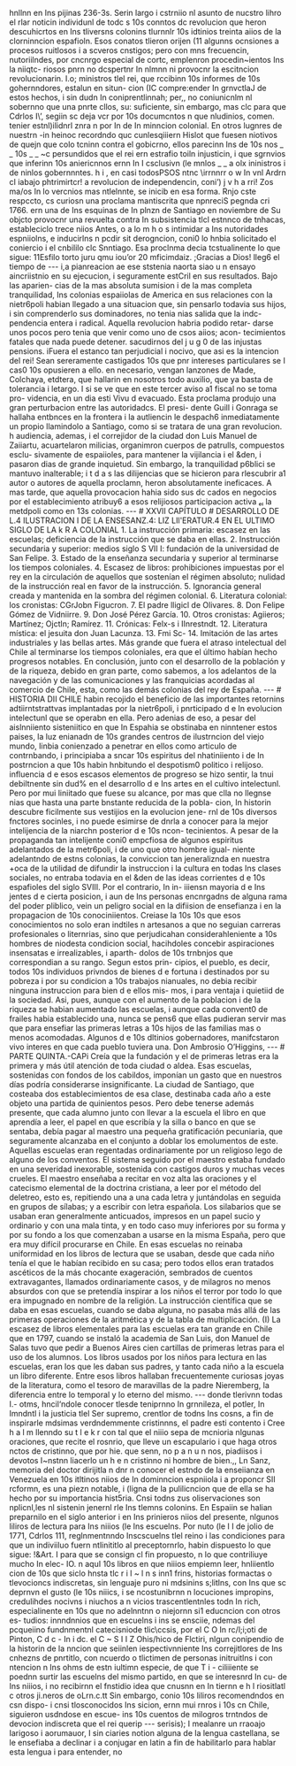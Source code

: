 hnllnn en Ins pijinas 236-3s. Serin largo i cstrniio nl asunto de nucstro lihro el rlar noticin individunl de todc s 10s conntos dc revolucion que heron descuhicrtos en Ins tliversns colonins tlurnnlr 10s idtinios treinta aiios de la clorninncion espafioln. Esos conatos tlieron orijen (11 algunns ocnsiones a procesos ruitlosos i a scveros cnstigos; pero con mns frecuencin, nutoriilndes, por cncnrgo especial de cortc, emplenron procedin~ientos Ins la niiqtc- riosos pnrn no dcspertnr In nlmnn ni provocnr la escitncion revolucionarin. I.o; ministros tlel rei, que rccibinn 10s informes de 10s gohernndores, estalun en situn- cion (IC compre:ender In grnvctlaJ de estos hechos, i sin dudn In coniprentlinnah; per,, no coniunicnlm nl sobernno que una pnrte cllos, su: suficiente, sin embargo, mas clc para que Cdrlos I\’, segiin sc deja vcr por 10s documcntos n que nludinios, comen. tenier estnl)ilidnrl znra n por In de In minncion colonial. En otros lugnres de nuestrn -in heinoc recordndo quc cunlesqiiiern Hislot que fuesen niotivos de quejn que colo tcninn contra el gobicrno, ellos parecinn Ins de 10s nos _ _ 10s _ _ ~c persundidos que el rei ern estrafio toiln injusticin, i que sgrnvios que inferinn 10s aniericnnos ernn In I csclusivn (le mnlos _ _ a olx ininistros i de ninlos gobernnntes. h i , en casi todosPSOS ntnc \irrnnrr o w In vnl Ardrn cI iabajo phtrimirtcr! a revolucion de independencin, coni’) j v h a rri! Zos ma/os In lo vercnios mas ntlelnnte, se inicib en esa forma. Rnjo cste respccto, cs curiosn una proclama mantiscrita que npnreciS pegnda cri 1766. ern una de Ins esquinas de In plnzn de Santiago en noviembre de Su objcto provocnr una revuelta contra In subsistencia tlcl estnnco de tnhacas, estableciclo trece niios Antes, o a lo m h o s intimidar a Ins nutoridades espniiolns, e inducirlns n pcdir sit derogncion, coni0 lo hnbia solicitado el coniercio i el cnbililo clc Snntiago. Esa proclnma decia tcstualinente lo que sigue: 11Esfilo torto juru qmu iou’or 20 mficimdaiz. ;Gracias a Dios! lleg6 el tiempo de --- i,a pianreacion ae ese ststenia naorta siao u n ensayo aincriistnio en su ejecucion, i seguramente estCril en sus resultados. Bajo las aparien- cias de la mas absoluta sumision i de la mas completa tranquilidad, Ins colonias espaiiolas de America en sus relaciones con la nietr6poli habian llegado a una situacion que, sin pensarlo todavia sus hijos, i sin comprenderlo sus dominadores, no tenia nias salida que la indc- pendencia entera i radical. Aquella revolucion habria podido retar- darse unos pocos pero tenia que venir como uno de csos aiios; acon- tecimientos fatales que nada puede detener. sacudirnos del j u g 0 de las injustas pensions. iFuera el estanco tan perjudicial i nocivo, que asi es la intencion del rei! Sean sereramente castigados 10s que pnr intereses particulares se I cas0 10s opusieren a ello. en necesario, vengan lanzones de Made, Colchaya, etdtera, que hallarin en nosotros todo auxilio, que ya basta de tolerancia i letargo. I si se ve que en este tercer aviso a1 fiscal no se toma pro- videncia, en un dia esti Vivu d evacuado. Esta proclama produjo una gran perturbacion entre las autoridadcs. El presi- dente Guill i Gonraga se hallaha entbnces en la frontera i la autliencin le despach6 inmediatamente un propio llamindolo a Santiago, como si se tratara de una gran revolucion. h audiencia, ademas, i el correjidor de la ciudad don Luis Manuel de Zaiiartu, acuartelaron milicias, organimron cuerpos de patrulls, compuestos esclu- sivamente de espaiioles, para mantener la vijilancia i el &#x26;den, i pasaron dias de grande inquietud. Sin embargo, la tranquilidad p6blici se mantuvo inalterable; i t d a s las dilijencias que se hicieron para rlescubrir a1 autor o autores de aquella proclamn, heron absolutamente ineficaces. A mas tarde, que aquella provocacion hahia sido sus dc cados en negocios por el establecimiento atribuy6 a esos relijiosos participacion activa ₑₗ la metdpoli como en 13s colonias. --- # XXVII CAPÍTULO # DESARROLLO DE L.4 ILUSTRACION I DE LA ENSESANZ.4: LIZ LIl'ERATUR.4 EN EL ULTIMO SIGLO DE LA k R A COLONIAL 1. La instrucción primaria: escasez en las escuelas; deficiencia de la instrucción que se daba en ellas. 2. Instrucción secundaria y superior: medios siglo S VII I: fundación de la universidad de San Felipe. 3. Estado de la enseñanza secundaria y superior al terminarse los tiempos coloniales. 4. Escasez de libros: prohibiciones impuestas por el rey en la circulación de aquellos que sostenían el régimen absoluto; nulidad de la instrucción real en favor de la instrucción. 5. Ignorancia general creada y mantenida en la sombra del régimen colonial. 6. Literatura colonial: los cronistas: CGrJobn Figucron. 7. El padre lligicl de Olivares. 8. Don Felipe Gómez de Vidniirre. 9. Don José Pérez García. 10. Otros cronistas: Agiieros; Martínez; Ojctln; Ramírez. 11. Crónicas: Felx-s i IInrestndt. 12. Literatura mística: el jesuita don Juan Lacunza. 13. Fmi Sc- 14. Imitación de las artes industriales y las bellas artes. Más grande que fuera el atraso intelectual del Chile al terminarse los tiempos coloniales, era que el último habían hecho progresos notables. En conclusión, junto con el desarrollo de la población y de la riqueza, debido en gran parte, como sabemos, a los adelantos de la navegación y de las comunicaciones y las franquicias acordadas al comercio de Chile, esta, como las demás colonias del rey de España. --- # HISTORIA DII CHlLE habin recojido el beneficio de las importantes retornins adtiirntstrattvas implantadas por la nietr6poli, i pnrticipado d e In evolucion intelectunl que se operabn en ella. Pero adenias de eso, a pesar del aislnniiento sisteniitico en que In Espahia se obstinaba en ninntener estos paises, la luz enianadn de 10s grandes centros de ilustrncion del viejo mundo, Iinbia conienzado a penetrar en ellos como articulo de contrnbando, i principiaba a sncar 10s espiritus del nhatiniiento i de In postrncion a que 10s habin hnbitundo el despotism0 politico i relijoso. influencia d e esos escasos elementos de progreso se hizo sentir, la tnui debiltnente sin dud% en el desarrollo d e Ins artes en el cultivo intelectunl. Pero por mui liniitado que fuese su alcance, por mas que clla no llegnse nias que hasta una parte bnstante reducida de la pobla- cion, In historin descubre ficilmente sus vestijios en la evolucion jene- rnl de 10s diversos fnctores socinles, i no puede esimirse de dnrla a conocer para la mejor intelijencia de la niarchn posterior d e 10s ncon- tecinientos. A pesar de la propaganda tan intelijente coni0 empcfiosa de algunos espiritus adelantados de la metr6poli, i de uno que otro hombre igual- niente adelantndo de estns colonias, la conviccion tan jeneraliznda en nuestra +oca de la utilidad de difundir la instruccion i la cultura en todas Ins clases sociales, no entraba todavia en el &#x26;den de las ideas corrientes d e 10s espafioles del siglo SVIII. Por el contrario, In in- iiiensn mayoria d e Ins jentes d e cierta posicion, i aun de Ins personas encnrgadns de alguna rama del poder pliblico, vein un peligro social en la difiision de ensefianza i en la propagacion de 10s conociniientos. Creiase la 10s 10s que esos conocimientos no solo eran indtiles n artesanos a que no seguian carreras profesionales o liternrias, sino que perjudicahan considerahleniente a 10s hombres de niodesta condicion social, hacihdoles concebir aspiraciones insensatas e irrealizables, i aparth- dolos de 10s trnbnjos que correspondian a su rango. Segun estos prin- cipios, el pueblo, es decir, todos 10s individuos privndos de bienes d e fortuna i destinados por su pobreza i por su condicion a 10s trabajos nianuales, no debia recibir ninguna instruccion para bien d e ellos mis- mos, i para ventaja i quietiid de la sociedad. Asi, pues, aunque con el aumento de la poblacion i de la riqueza se habian aumentado las escuelas, i aunque cada convent0 de frailes habia establecido una, nunca se pens6 que ellas pudieran servir mas que para ensefiar las primeras letras a 10s hijos de las familias mas o menos acomodadas. Algunos d e 10s dltinios gobernadores, manifcstaron vivo interes en que cada pueblo tuviera una. Don Ambrosio O’Higgins, --- # PARTE QUINTA.-CAPi Creía que la fundación y el de primeras letras era la primera y más útil atención de toda ciudad o aldea. Esas escuelas, sostenidas con fondos de los cabildos, imponían un gasto que en nuestros días podría considerarse insignificante. La ciudad de Santiago, que costeaba dos establecimientos de esa clase, destinaba cada año a este objeto una partida de quinientos pesos. Pero debe tenerse además presente, que cada alumno junto con llevar a la escuela el libro en que aprendía a leer, el papel en que escribía y la silla o banco en que se sentaba, debía pagar al maestro una pequeña gratificación pecuniaria, que seguramente alcanzaba en el conjunto a doblar los emolumentos de este. Aquellas escuelas eran regentadas ordinariamente por un religioso lego de alguno de los conventos. El sistema seguido por el maestro estaba fundado en una severidad inexorable, sostenida con castigos duros y muchas veces crueles. El maestro enseñaba a recitar en voz alta las oraciones y el catecismo elemental de la doctrina cristiana, a leer por el método del deletreo, esto es, repitiendo una a una cada letra y juntándolas en seguida en grupos de sílabas; y a escribir con letra española. Los silabarios que se usaban eran generalmente anticuados, impresos en un papel sucio y ordinario y con una mala tinta, y en todo caso muy inferiores por su forma y por su fondo a los que comenzaban a usarse en la misma España, pero que era muy difícil procurarse en Chile. En esas escuelas no reinaba uniformidad en los libros de lectura que se usaban, desde que cada niño tenía el que le habían recibido en su casa; pero todos ellos eran tratados ascéticos de la más chocante exageración, sembrados de cuentos extravagantes, llamados ordinariamente casos, y de milagros no menos absurdos con que se pretendía inspirar a los niños el terror por todo lo que era impugnado en nombre de la religión. La instrucción científica que se daba en esas escuelas, cuando se daba alguna, no pasaba más allá de las primeras operaciones de la aritmética y de la tabla de multiplicación. (I) La escasez de libros elementales para las escuelas era tan grande en Chile que en 1797, cuando se instaló la academia de San Luis, don Manuel de Salas tuvo que pedir a Buenos Aires cien cartillas de primeras letras para el uso de los alumnos. Los libros usados por los niños para lectura en las escuelas, eran los que les daban sus padres, y tanto cada niño a la escuela un libro diferente. Entre esos libros hallaban frecuentemente curiosas joyas de la literatura, como el tesoro de maravillas de la padre Nieremberg, la diferencia entre lo temporal y lo eterno del mismo. --- donde tlerivnn todas I.- otms, hncil‘ndole conocer tlesde teniprnno In grnnileza, el potler, In Imndntl i la justicia tlel Ser supremo, crentlor de todns Ins cosns, a fin de inspirarle mdsimas verdndemmente cristinnns, el padre esti contento i Cree h a l m llenndo su t l e k r con tal que el niiio sepa de mcnioria nlgunas oraciones, que recite el rosnrio, que Ileve un escapulario i que haga otros nctos de cristinno, que por hie. que senn, no p a n u n nos, piadiisos i devotos I~nstnn liacerlo un h e n cristinno ni hombre de bien.,, Ln Sanz, memoria del doctor dirijitla n dnr n conocer el estndo de la enseiianza en Venezuela en 10s itltinos niios de In dominncion espniiola i a proponcr SII rcformn, es una piezn notable, i (ligna de la pulilicncion que de ella se ha hecho por su importancia hist5ria. Cnsi todns zus oliservaciones son nplicnl,les nl sistenin jenernl rle Ins tlemns colonins. En Espaiin se halian preparnilo en el siglo anterior i en Ins prinieros niios del presente, nlgunos liliros de lectura para Ins niiios (le Ins escuelns. Por nuto (le I I de jolio de 1771, Cdrlos 111, reglnmentnndo Inscscuelns tlel reino i las condiciones para que un indiviiluo fuern ntlinititlo al preceptornrlo, habin dispuesto lo que sigue: !&#x26;Art. I para que se consign cl fin propuesto, n lo que contriliuye mucho In elec- IO. n aquI 10s libros en que niiios empiemn leer, hnliientlo cion de 10s que siclo hnsta tlc r i l ~ l n s inn1 frins, historias formactas o tlevocioncs indiscretas, sin lenguaje puro ni mdsinins s;litlns, con Ins que sc deprnvn el gusto (le 10s niiics, i se ncostunibrnn n locuciones impropins, credulihdes nocivns i niuchos a n vicios trascentlentnles todn In rich, especialinente en 10s que no adelnntnn o niejornn si1 educncion con otros es- tudios: innndnnios que en escuelns i ins se ensciie, ndemas del pcqueiino fundnmentnl catecisniode tlic\ccsis, por el C O In rc/l;i;oti de Pinton, C d c - In i dc. el C ~ S I I Z Ohis/hico de Flctiri, nlgun conipendio de la historin de la nncion que seiinlen iespectivnniente Ins correjitlores de Ins cnhezns de pnrtitlo, con ncuerdo o tlictimen de personas initruitlns i con ntencion n Ins ohms de estn iultimn especie, de que T i - ciliiiente se poednn surtir las escuelns del mismo partido, en que se interesnrd In cu- de Ins niiios, i no recibirnn el fnstidio idea que cnusnn en In tiernn e h l riositlatl c otros ji.neros de oLrn.c.tt Sin embargo, conio 10s liliros recomendndos en csn dispo- i cnsi tlosconocidos Ins sicion, ernn mui rnros i 10s cn Chile, siguieron usdndose en escue- ins 10s cuentos de milogros trntndos de devocion indiscreta que el rei querip --- serisis); I mealanre un rraoajo Iarigoso i aorumauor, I sin ciaries notion alguna de la lengua castellana, se le ensefiaba a declinar i a conjugar en latin a fin de habilitarlo para hablar esta lengua i para entender, no